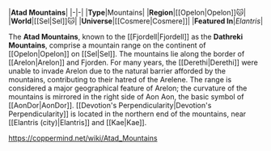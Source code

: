 |**Atad Mountains**|
|-|-|
|**Type**|Mountains|
|**Region**|[[Opelon\|Opelon]]🐱︎|
|**World**|[[Sel\|Sel]]🐱︎|
|**Universe**|[[Cosmere\|Cosmere]]|
|**Featured In**|*Elantris*|

The **Atad Mountains**, known to the [[Fjordell\|Fjordell]] as the **Dathreki Mountains**, comprise a mountain range on the continent of [[Opelon\|Opelon]] on [[Sel\|Sel]].
The mountains lie along the border of [[Arelon\|Arelon]] and Fjorden. For many years, the [[Derethi\|Derethi]] were unable to invade Arelon due to the natural barrier afforded by the mountains, contributing to their hatred of the Arelene.
The range is considered a major geographical feature of Arelon; the curvature of the mountains is mirrored in the right side of Aon Aon, the basic symbol of [[AonDor\|AonDor]].
[[Devotion's Perpendicularity\|Devotion's Perpendicularity]] is located in the northern end of the mountains, near [[Elantris (city)\|Elantris]] and [[Kae\|Kae]].



https://coppermind.net/wiki/Atad_Mountains
